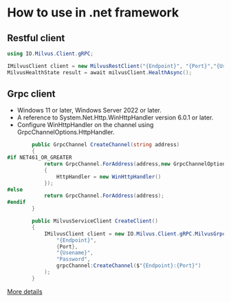 # How to use in .net framework

## Restful client

```csharp
using IO.Milvus.Client.gRPC;

IMilvusClient client = new MilvusRestClient("{Endpoint}", "{Port}","{Username}","Password");
MilvusHealthState result = await milvusClient.HealthAsync();
```

## Grpc client

* Windows 11 or later, Windows Server 2022 or later.
* A reference to System.Net.Http.WinHttpHandler version 6.0.1 or later.
* Configure WinHttpHandler on the channel using GrpcChannelOptions.HttpHandler.

```c#
        public GrpcChannel CreateChannel(string address)
        {
#if NET461_OR_GREATER
            return GrpcChannel.ForAddress(address,new GrpcChannelOptions
            {
                HttpHandler = new WinHttpHandler()
            });
#else
            return GrpcChannel.ForAddress(address);
#endif
        }

        public MilvusServiceClient CreateClient()
        {
            IMilvusClient client = new IO.Milvus.Client.gRPC.MilvusGrpcClient(
                "{Endpoint}",
                {Port},
                "{Usename}",
                "Password",
                grpcChannel:CreateChannel($"{Endpoint}:{Port}")
            );
        }
```

[More details](https://learn.microsoft.com/en-us/aspnet/core/grpc/netstandard?view=aspnetcore-7.0)